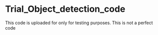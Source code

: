 # Trial_Object_detection_code
This code is uploaded for only for testing purposes.
This is not a perfect code
